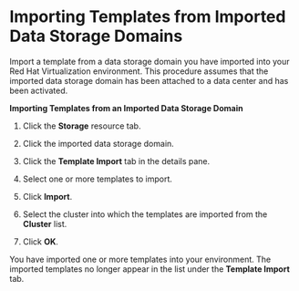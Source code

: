 # Importing Templates from Imported Data Storage Domains

Import a template from a data storage domain you have imported into your Red Hat Virtualization environment. This procedure assumes that the imported data storage domain has been attached to a data center and has been activated.

**Importing Templates from an Imported Data Storage Domain**

1. Click the **Storage** resource tab.

2. Click the imported data storage domain.

3. Click the **Template Import** tab in the details pane.

4. Select one or more templates to import.

5. Click **Import**.

6. Select the cluster into which the templates are imported from the **Cluster** list.

7. Click **OK**.

You have imported one or more templates into your environment. The imported templates no longer appear in the list under the **Template Import** tab.

